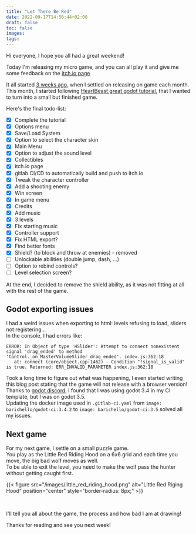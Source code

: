 ```yaml
---
title: "Let There Be Red"
date: 2022-09-17T14:56:44+02:00
draft: false
toc: false
images:
tags:
---
```


Hi everyone, I hope you all had a great weekend!

Today I'm releasing my micro game, and you can all play it and give me some feedback on the [itch.io page](https://thibaudio.itch.io/pixel-platformer)

It all started [3 weeks ago](http://localhost:1313/posts/scoping-with-time), when I settled on releasing on game each month.
This month, I started following [HeartBeast great godot tutorial](https://www.youtube.com/watch?v=f3WGFwCduY0&list=PL9FzW-m48fn16W1Sz5bhTd1ArQQv4f-Cm), that I wanted to turn into a small but finished game.

Here's the final todo-list:
- [X] Complete the tutorial
- [X] Options menu
- [X] Save/Load System
- [X] Option to select the character skin
- [X] Main Menu
- [X] Option to adjust the sound level
- [X] Collectibles
- [X] itch.io page
- [X] gitlab CI/CD to automatically build and push to itch.io 
- [X] Tweak the character controller 
- [X] Add a shooting enemy
- [X] Win screen
- [X] In game menu
- [X] Credits
- [X] Add music
- [X] 3 levels
- [X] Fix starting music
- [X] Controller support
- [X] Fix HTML export?
- [X] Find better fonts
- [X] Shield? (to block and throw at enemies) - removed
- [ ] Unlockable abilities (double jump, dash, ...)
- [ ] Option to rebind controls?
- [ ] Level selection screen?

At the end, I decided to remove the shield ability, as it was not fitting at all with the rest of the game.

## Godot exporting issues
I had a weird issues when exporting to html: levels refusing to load, sliders not registering...  
In the console, I had errors like:
```
ERROR: In Object of type 'HSlider': Attempt to connect nonexistent signal 'drag_ended' to method 'Control._on_MasterVolumeSlider_drag_ended'. index.js:362:18
   at: connect (core/object.cpp:1462) - Condition "!signal_is_valid" is true. Returned: ERR_INVALID_PARAMETER index.js:362:18
```

Took a long time to figure out what was happening, I even started writing this blog post stating that the game will not release with a browser version!  
Thanks to [godot discord](https://discord.gg/4JBkykG), I found that I was using godot 3.4 in my CI template, but I was on godot 3.5.  
Updating the docker image used in `.gitlab-ci.yaml` from `image: barichello/godot-ci:3.4.2` to `image: barichello/godot-ci:3.5` solved all my issues.  

## Next game
For my next game, I settle on a small puzzle game.  
You play as the Little Red Riding Hood on a 6x6 grid and each time you move, the big bad wolf moves as well.  
To be able to exit the level, you need to make the wolf pass the hunter without getting caught first.

{{< figure src="/images/little_red_riding_hood.png" alt="Little Red Riging Hood" position="center" style="border-radius: 8px;" >}}  

&nbsp;  
  
I'll tell you all about the game, the process and how bad I am at drawing!

Thanks for reading and see you next week!